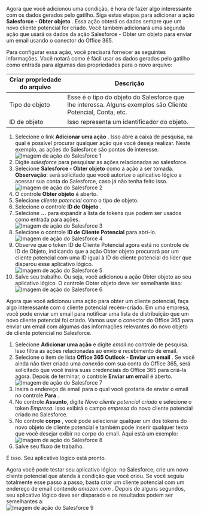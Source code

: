 Agora que você adicionou uma condição, é hora de fazer algo interessante com os dados gerados pelo gatilho. Siga estas etapas para adicionar a ação **Salesforce - Obter objeto** . Essa ação obterá os dados sempre que um novo cliente potencial for criado. Você também adicionará uma segunda ação que usará os dados da ação Salesforce - Obter um objeto para enviar um email usando o conector do Office 365.  

Para configurar essa ação, você precisará fornecer as seguintes informações. Você notará como é fácil usar os dados gerados pelo gatilho como entrada para algumas das propriedades para o novo arquivo:

| Criar propriedade do arquivo | Descrição |
| --- | --- |
| Tipo de objeto |Esse é o tipo do objeto do Salesforce que lhe interessa. Alguns exemplos são Cliente Potencial, Conta, etc. |
| ID de objeto |Isso representa um identificador do objeto. |

1. Selecione o link **Adicionar uma ação** . Isso abre a caixa de pesquisa, na qual é possível procurar qualquer ação que você deseja realizar. Neste exemplo, as ações do Salesforce são pontos de interesse.      
   ![Imagem de ação do Salesforce 1](./media/connectors-create-api-salesforce/action-1.png)  
2. Digite *salesforce* para pesquisar as ações relacionadas ao salesforce.
3. Selecione **Salesforce - Obter objeto** como a ação a ser tomada.   **Observação**: será solicitado que você autorize o aplicativo lógico a acessar sua conta do Salesforce, caso já não tenha feito isso.    
   ![Imagem de ação do Salesforce 2](./media/connectors-create-api-salesforce/action-2.png)    
4. O controle **Obter objeto** é aberto.  
5. Selecione *cliente potencial* como o tipo de objeto.
6. Selecione o controle **ID de Objeto** .
7. Selecione **...** para expandir a lista de tokens que podem ser usados como entrada para ações.       
   ![Imagem de ação do Salesforce 3](./media/connectors-create-api-salesforce/action-3.png)    
8. Selecione o controle **ID de Cliente Potencial** para abri-lo.   
   ![Imagem de ação do Salesforce 4](./media/connectors-create-api-salesforce/action-4.png)     
9. Observe que o token ID de Cliente Potencial agora está no controle de ID de Objeto, indicando que a ação Obter objeto procurará por um cliente potencial com uma ID igual à ID do cliente potencial do líder que disparou esse aplicativo lógico.  
   ![Imagem de ação do Salesforce 5](./media/connectors-create-api-salesforce/action-5.png)  
10. Salve seu trabalho. Ou seja, você adicionou a ação Obter objeto ao seu aplicativo lógico. O controle Obter objeto deve ser semelhante isso:     
    ![Imagem de ação do Salesforce 6](./media/connectors-create-api-salesforce/action-6.png)  

Agora que você adicionou uma ação para obter um cliente potencial, faça algo interessante com o cliente potencial recém-criado. Em uma empresa, você pode enviar um email para notificar uma lista de distribuição que um novo cliente potencial foi criado. Vamos usar o conector do Office 365 para enviar um email com algumas das informações relevantes do novo objeto de cliente potencial no Salesforce.  

1. Selecione **Adicionar uma ação** e digite *email* no controle de pesquisa. Isso filtra as ações relacionadas ao envio e recebimento de email.  
2. Selecione o item de lista **Office 365 Outlook - Enviar um email** . Se você ainda não tiver criado uma *conexão* com sua conta do Office 365, será solicitado que você insira suas credenciais do Office 365 para criá-la agora. Depois de terminar, o controle **Enviar um email** é aberto.        
   ![Imagem de ação do Salesforce 7](./media/connectors-create-api-salesforce/action-7.png)  
3. Insira o endereço de email para o qual você gostaria de enviar o email no controle **Para** .
4. No controle **Assunto**, digite *Novo cliente potencial criado* e selecione o token *Empresa*. Isso exibirá o campo *empresa* do novo cliente potencial criado no Salesforce.  
5. No controle **corpo** , você pode selecionar qualquer um dos tokens do novo objeto de cliente potencial e também pode inserir qualquer texto que você desejar exibir no corpo do email. Aqui está um exemplo:   
   ![Imagem de ação do Salesforce 8](./media/connectors-create-api-salesforce/action-8.png)   
6. Salve seu fluxo de trabalho.  

É isso. Seu aplicativo lógico está pronto.  

Agora você pode testar seu aplicativo lógico: no Salesforce, crie um novo cliente potencial que atenda à condição que você criou.  Se você seguiu totalmente esse passo a passo, basta criar um cliente potencial com um endereço de email contendo *amazon.com* . Depois de alguns segundos, seu aplicativo lógico deve ser disparado e os resultados podem ser semelhantes a:   
![Imagem de ação do Salesforce 9](./media/connectors-create-api-salesforce/action-9.png)  



<!--HONumber=Nov16_HO3-->


